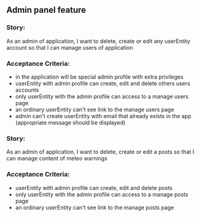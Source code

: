 ## Admin panel feature

### Story:
As an admin of application, I want to delete, create or edit any userEntity account so that I can manage users of application

### Acceptance Criteria:
- in the application will be special admin profile with extra privileges
- userEntity with admin profile can create, edit and delete others users accounts
- only userEntity with the admin profile can access to a manage users page
- an ordinary userEntity can't see link to the manage users page
- admin can't create userEntity with email that already exists in the app (appropriate message should be displayed)

### Story:
As an admin of application, I want to delete, create or edit a posts so that I can manage content of meteo warnings 

### Acceptance Criteria:
- userEntity with admin profile can create, edit and delete posts 
- only userEntity with the admin profile can access to a manage posts page
- an ordinary userEntity can't see link to the manage posts page

